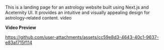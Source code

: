 This is a landing page for an astrology website built using Next.js and Aceternity UI. It provides an intuitive and visually appealing design for astrology-related content.
video

**Video Preview**



https://github.com/user-attachments/assets/cc59e8d3-4643-40c1-9637-e83a1715f114



